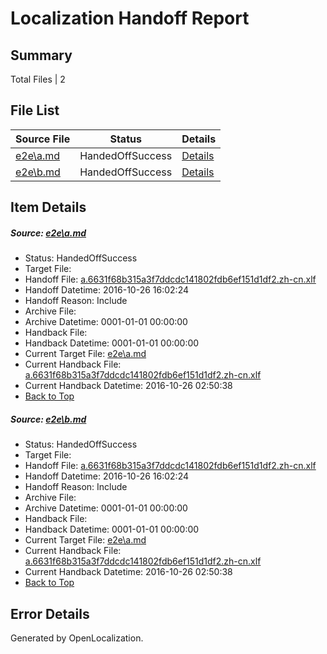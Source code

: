 # <a name='report-top'></a> Localization Handoff Report

## Summary
 Total Files | 2

## File List
 Source File | Status | Details 
 ----------- | ------ | ------- 
 [e2e\a.md](https://github.com/OpenLocalizationTestOrg/ol-test0/blob/5765d45509d455511c1512ce8d84f07fa68cd3d7/e2e/a.md) | HandedOffSuccess | [Details](#5912d9efab0af52b69b6a44df7a018339254c3c21)
 [e2e\b.md](https://github.com/OpenLocalizationTestOrg/ol-test0/blob/5765d45509d455511c1512ce8d84f07fa68cd3d7/e2e/b.md) | HandedOffSuccess | [Details](#5912d9efab0af52b69b6a44df7a018339254c3c22)

## Item Details
##### <a name='5912d9efab0af52b69b6a44df7a018339254c3c21'></a> Source: [e2e\a.md](https://github.com/OpenLocalizationTestOrg/ol-test0/blob/5765d45509d455511c1512ce8d84f07fa68cd3d7/e2e/a.md)
* Status: HandedOffSuccess
* Target File: 
* Handoff File: [a.6631f68b315a3f7ddcdc141802fdb6ef151d1df2.zh-cn.xlf](https://github.com/OpenLocalizationTestOrg/ol-test0-handoff/blob/9040b4b2ff5b9366c33864d471b1bbcb84cb3d3c/ol-handoff/OpenLocalizationTestOrg/ol-test0-zhcn/shujia/ht/a.6631f68b315a3f7ddcdc141802fdb6ef151d1df2.zh-cn.xlf)
* Handoff Datetime: 2016-10-26 16:02:24
* Handoff Reason: Include
* Archive File: 
* Archive Datetime: 0001-01-01 00:00:00
* Handback File: 
* Handback Datetime: 0001-01-01 00:00:00
* Current Target File: [e2e\a.md](https://github.com/OpenLocalizationTestOrg/ol-test0-zhcn/blob/f385bef4d359c3733c66647f639f3caa8771c8cf/e2e/a.md)
* Current Handback File: [a.6631f68b315a3f7ddcdc141802fdb6ef151d1df2.zh-cn.xlf](https://github.com/OpenLocalizationTestOrg/ol-test0-handback/blob/ced1be7163d33c99d77d0e417f39769f4131f43d/ol-handback/OpenLocalizationTestOrg/ol-test0-zhcn/shujia/ht/a.6631f68b315a3f7ddcdc141802fdb6ef151d1df2.zh-cn.xlf)
* Current Handback Datetime: 2016-10-26 02:50:38
* [Back to Top](#report-top)

##### <a name='5912d9efab0af52b69b6a44df7a018339254c3c22'></a> Source: [e2e\b.md](https://github.com/OpenLocalizationTestOrg/ol-test0/blob/5765d45509d455511c1512ce8d84f07fa68cd3d7/e2e/b.md)
* Status: HandedOffSuccess
* Target File: 
* Handoff File: [a.6631f68b315a3f7ddcdc141802fdb6ef151d1df2.zh-cn.xlf](https://github.com/OpenLocalizationTestOrg/ol-test0-handoff/blob/9040b4b2ff5b9366c33864d471b1bbcb84cb3d3c/ol-handoff/OpenLocalizationTestOrg/ol-test0-zhcn/shujia/ht/a.6631f68b315a3f7ddcdc141802fdb6ef151d1df2.zh-cn.xlf)
* Handoff Datetime: 2016-10-26 16:02:24
* Handoff Reason: Include
* Archive File: 
* Archive Datetime: 0001-01-01 00:00:00
* Handback File: 
* Handback Datetime: 0001-01-01 00:00:00
* Current Target File: [e2e\a.md](https://github.com/OpenLocalizationTestOrg/ol-test0-zhcn/blob/f385bef4d359c3733c66647f639f3caa8771c8cf/e2e/a.md)
* Current Handback File: [a.6631f68b315a3f7ddcdc141802fdb6ef151d1df2.zh-cn.xlf](https://github.com/OpenLocalizationTestOrg/ol-test0-handback/blob/ced1be7163d33c99d77d0e417f39769f4131f43d/ol-handback/OpenLocalizationTestOrg/ol-test0-zhcn/shujia/ht/a.6631f68b315a3f7ddcdc141802fdb6ef151d1df2.zh-cn.xlf)
* Current Handback Datetime: 2016-10-26 02:50:38
* [Back to Top](#report-top)


## Error Details

Generated by OpenLocalization.
